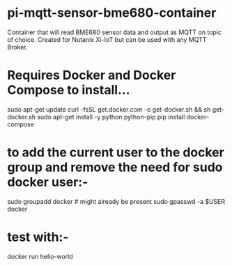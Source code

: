 # pi-mqtt-sensor-bme680-container
Container that will read BME680 sensor data and output as MQTT on topic of choice. Created for Nutanix Xi-IoT but can be used with any MQTT Broker.


# Requires Docker and Docker Compose to install... 

sudo apt-get update
curl -fsSL get.docker.com -o get-docker.sh && sh get-docker.sh
sudo apt-get install -y python python-pip
pip install docker-compose

# to add the current user to the docker group and remove the need for sudo docker user:-

sudo groupadd docker # might already be present
sudo gpasswd -a $USER docker

# test with:-

docker run hello-world